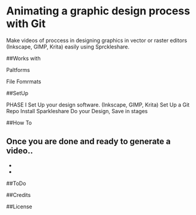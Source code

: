 # Animating a graphic design process with Git

Make videos of proccess in designing graphics in vector or raster editors (Inkscape, GIMP, Krita) easily using Sprckleshare. 


##Works with

Paltforms

File Fomrmats

##SetUp

PHASE I
Set Up your design software. (Inkscape, GIMP, Krita)
Set Up a Git Repo
Install Sparkleshare
Do your Design, Save in stages

##How To

Once you are done and ready to generate a video..
- 
- 
- 



##ToDo


##Credits


##License 
